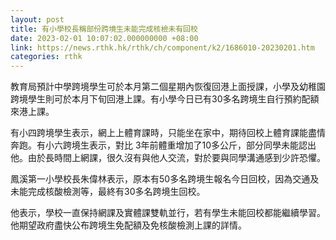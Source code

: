 ```yaml
---
layout: post
title: 有小學校長稱部份跨境生未能完成核檢未有回校
date: 2023-02-01 10:07:02.000000000 +08:00
link: https://news.rthk.hk/rthk/ch/component/k2/1686010-20230201.htm
categories: rthk
---
```


教育局預計中學跨境學生可於本月第二個星期內恢復回港上面授課，小學及幼稚園跨境學生則可於本月下旬回港上課。有小學今日已有30多名跨境生自行預約配額來港上課。

有小四跨境學生表示，網上上體育課時，只能坐在家中，期待回校上體育課能盡情奔跑。有小六跨境生表示，對比 3年前體重增加了10多公斤，部分同學未能認出他。由於長時間上網課，很久沒有與他人交流，對於要與同學溝通感到少許恐懼。

鳳溪第一小學校長朱偉林表示，原本有50多名跨境生報名今日回校，因為交通及未能完成核酸檢測等，最終有30多名跨境生回校。

他表示，學校一直保持網課及實體課雙軌並行，若有學生未能回校都能繼續學習。他期望政府盡快公布跨境生免配額及免核酸檢測上課的詳情。
